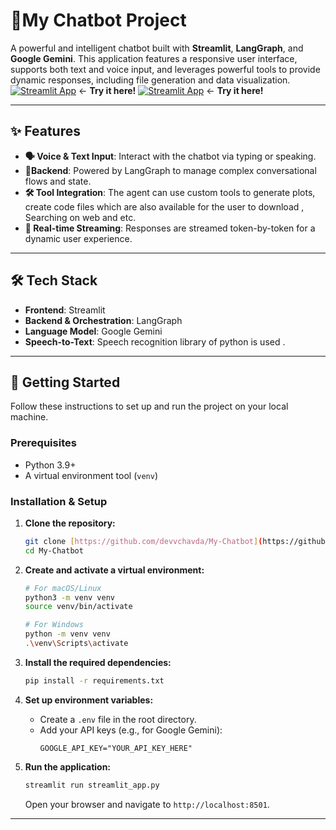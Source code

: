 # 🤖My Chatbot Project

A powerful and intelligent chatbot built with **Streamlit**, **LangGraph**, and **Google Gemini**. This application features a responsive user interface, supports both text and voice input, and leverages powerful tools to provide dynamic responses, including file generation and data visualization.
[![Streamlit App](https://static.streamlit.io/badges/streamlit_badge_black_white.svg)](https://my-chatbot-almc.onrender.com/) ← **Try it here!**
[![Streamlit App](https://static.streamlit.io/badges/streamlit_badge_black_white.svg)](https://huggingface.co/spaces/devchavda11/MyChatbot) ← **Try it here!**




***

## ✨ Features

* **🗣️ Voice & Text Input**: Interact with the chatbot via typing or speaking.
* **🧠Backend**: Powered by LangGraph to manage complex conversational flows and state.
* **🛠️ Tool Integration**: The agent can use custom tools to generate plots, create code files which are also available for the user to download , Searching on web and etc. 
* **🚀 Real-time Streaming**: Responses are streamed token-by-token for a dynamic user experience.

***

## 🛠️ Tech Stack

* **Frontend**: Streamlit
* **Backend & Orchestration**: LangGraph
* **Language Model**: Google Gemini 
* **Speech-to-Text**: Speech recognition library of python is used . 

***

## 🚀 Getting Started

Follow these instructions to set up and run the project on your local machine.

### Prerequisites

* Python 3.9+
* A virtual environment tool (`venv`)

### Installation & Setup

1.  **Clone the repository:**
    ```bash
    git clone [https://github.com/devvchavda/My-Chatbot](https://github.com/devvchavda/My-Chatbot)
    cd My-Chatbot
    ```

2.  **Create and activate a virtual environment:**
    ```bash
    # For macOS/Linux
    python3 -m venv venv
    source venv/bin/activate

    # For Windows
    python -m venv venv
    .\venv\Scripts\activate
    ```

3.  **Install the required dependencies:**
    ```bash
    pip install -r requirements.txt
    ```

4.  **Set up environment variables:**
    * Create a `.env` file in the root directory.
    * Add your API keys (e.g., for Google Gemini):
        ```
        GOOGLE_API_KEY="YOUR_API_KEY_HERE"
        ```

5.  **Run the application:**
    ```bash
    streamlit run streamlit_app.py
    ```
    Open your browser and navigate to `http://localhost:8501`.

***


